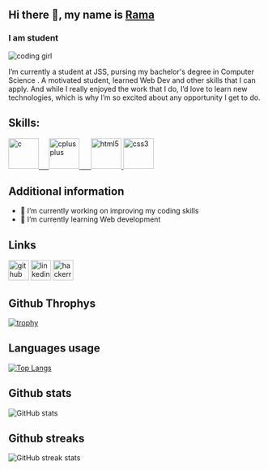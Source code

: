 ## Hi there 👋, my name is [Rama](https://github.com/ramamutalik)
### I am student
<!--![corinne-kutz-tMI2_-r5Nfo-unsplash (1)](https://user-images.githubusercontent.com/68442061/142678338-440e5efd-5afb-4610-82ab-5cf95b45723c.jpg)-->
![coding girl](https://media3.giphy.com/media/UcQSokPVOjz1eBX9G2/giphy.gif?cid=790b761136a03cbea3386daa3384be72d935ad20debb4c95&rid=giphy.gif&ct=g)

I’m currently a student at JSS, pursing my bachelor's degree in Computer Science . A motivated student, learned Web Dev and other skills that I can apply. And while I really enjoyed the work that I do, I’d love to learn new technologies, which is why I’m so excited about any opportunity I get to do.

## Skills:

<!--![C](https://upload.wikimedia.org/wikipedia/commons/1/19/C_Logo.png) / C++ / HTML / CSS -->
<p > <a href="https://upload.wikimedia.org/wikipedia/commons/1/19/C_Logo.png" target="_blank"> <img src="https://upload.wikimedia.org/wikipedia/commons/1/19/C_Logo.png" alt="c" width="60" height="60"/> </a> <a href="https://cdn.freebiesupply.com/logos/large/2x/c-logo-png-transparent.png" target="_blank"> &nbsp;&nbsp;&nbsp;&nbsp;<img src="https://cdn.freebiesupply.com/logos/large/2x/c-logo-png-transparent.png" alt="cplusplus" width="60" height="60"/> </a> <a href="https://developer.mozilla.org/en-US/docs/Web/HTML" target="_blank">&nbsp;&nbsp;&nbsp;&nbsp; <img src="https://cdn.pixabay.com/photo/2017/08/05/11/16/logo-2582748_1280.png" alt="html5" width="60" height="60"/> </a> <a  href="https://developer.mozilla.org/en-US/docs/Web/CSS" target="_blank"> <img   src="https://img.icons8.com/color/2x/css3.png"
 alt="css3" width="60" height="60"/></a>
 </p>
 
## Additional information

- 🔭 I’m currently working on improving my coding skills 
- 🌱 I’m currently learning Web development 

## Links

[<img src='https://cdn.jsdelivr.net/npm/simple-icons@3.0.1/icons/github.svg' alt='github' height='40'>](https://github.com/ramamutalik)          [<img src='https://cdn.jsdelivr.net/npm/simple-icons@3.0.1/icons/linkedin.svg' alt='linkedin' height='40'>](https://www.linkedin.com/in/https://www.linkedin.com/in/rama-mutalikdesai-a488671b1//)     [<img src='https://cdn.jsdelivr.net/npm/simple-icons@3.0.1/icons/hackerrank.svg' alt='hackerrank' height='40'>](https://www.hackerrank.com/ramamutalikdesa1?hr_r=1)   

## Github Throphys

[![trophy](https://github-profile-trophy.vercel.app/?username=ramamutalik&theme=onedark)](https://github.com/ryo-ma/github-profile-trophy)

## Languages usage

[![Top Langs](https://github-readme-stats.vercel.app/api/top-langs/?username=ramamutalik&theme=dark&show_icons=true)](https://github.com/anuraghazra/github-readme-stats)

## Github stats

![GitHub stats](https://github-readme-stats.vercel.app/api?username=ramamutalik&&theme=dark&show_icons=true)  

## Github streaks

![GitHub streak stats](https://github-readme-streak-stats.herokuapp.com/?user=ramamutalik&theme=dark&show_icons=true)  


<!--
### Hi there 👋 , my name is rama
 🌱 I’m currently learning BE in Computer Science.
 
 Skills: C / C++ / HTML / CSS
 
 [![Anurag's GitHub stats](https://github-readme-stats.vercel.app/api?username=ramamutalik)](https://github.com/anuraghazra/github-readme-stats)
-->
 
<!--
**ramamutalik/ramamutalik** is a ✨ _special_ ✨ repository because its `README.md` (this file) appears on your GitHub profile.

Here are some ideas to get you started:

- 🔭 I’m currently working on ...
- 🌱 I’m currently learning ...
- 👯 I’m looking to collaborate on ...
- 🤔 I’m looking for help with ...
- 💬 Ask me about ...
- 📫 How to reach me: ...
- 😄 Pronouns: ...
- ⚡ Fun fact: ...
-->
